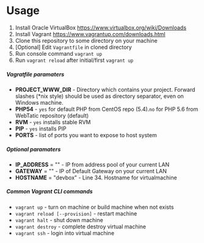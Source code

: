 # Usage

1. Install Oracle VirtualBox https://www.virtualbox.org/wiki/Downloads
2. Install Vagrant https://www.vagrantup.com/downloads.html
3. Clone this repository to some directory on your machine
4. [Optional] Edit `Vagrantfile` in cloned directory
5. Run console command `vagrant up`
6. Run `vagrant reload` after initial/first `vagrant up`

##### Vagratfile paramaters
* **PROJECT_WWW_DIR** - Directory which contains your project. Forward slashes (*nix style) should be used as directory separator, even on Windows machine.
* **PHP54** - `yes` for default PHP  from CentOS repo (5.4).`no` for PHP 5.6 from WebTatic repository (default)
* **RVM** - `yes` installs stable RVM
* **PIP** - `yes` installs PIP
* **PORTS** - list of ports you want to expose to host system

##### Optional paramaters
* **IP_ADDRESS** = "" - IP from address pool of your current LAN
* **GATEWAY** = "" - IP of Default Gateway on your current LAN
* **HOSTNAME** = "devbox" - Line 34. Hostname for virtualmachine

##### Common Vagrant CLI commands
* `vagrant up` - turn on machine or build machine when not exists
* `vagrant reload [--provision]` - restart machine
* `vagrant halt` -  shut down machine
* `vagrant destroy` - complete destroy virtual machine
* `vagrant ssh` - login into virtual machine
